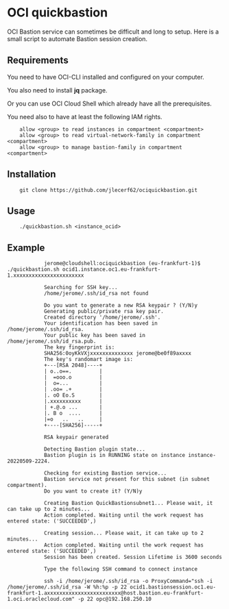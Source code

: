 # OCI quickbastion
OCI Bastion service can sometimes be difficult and long to setup.
Here is a small script to automate Bastion session creation.

## Requirements

You need to have OCI-CLI installed and configured on your computer.

You also need to install **jq** package.

Or you can use OCI Cloud Shell which already have all the prerequisites.

You need also to have at least the following IAM rights.

        allow <group> to read instances in compartment <compartment>
        allow <group> to read virtual-network-family in compartment <compartment>
        allow <group> to manage bastion-family in compartment <compartment>

## Installation

        git clone https://github.com/jlecerf62/ociquickbastion.git

## Usage

        ./quickbastion.sh <instance_ocid>

## Example

                jerome@cloudshell:ociquickbastion (eu-frankfurt-1)$ ./quickbastion.sh ocid1.instance.oc1.eu-frankfurt-1.xxxxxxxxxxxxxxxxxxxxxxx
                
                Searching for SSH key...
                /home/jerome/.ssh/id_rsa not found
                
                Do you want to generate a new RSA keypair ? (Y/N)y
                Generating public/private rsa key pair.
                Created directory '/home/jerome/.ssh'.
                Your identification has been saved in /home/jerome/.ssh/id_rsa.
                Your public key has been saved in /home/jerome/.ssh/id_rsa.pub.
                The key fingerprint is:
                SHA256:0oyKkVXjxxxxxxxxxxxxxx jerome@be0f89axxxx
                The key's randomart image is:
                +---[RSA 2048]----+
                | o..o==.         |
                |  =ooo.o         |
                |  o=...          |
                | .oo= .+         |
                |. oO Eo.S        |
                |.xxxxxxxxxx      |
                | +.@.o ...       |
                |. B o  ....      |
                |=o   ..   ..     |
                +----[SHA256]-----+

                RSA keypair generated

                Detecting Bastion plugin state...
                Bastion plugin is in RUNNING state on instance instance-20220509-2224.

                Checking for existing Bastion service...
                Bastion service not present for this subnet (in subnet compartment).
                Do you want to create it? (Y/N)y

                Creating Bastion QuickBastionsubnet1... Please wait, it can take up to 2 minutes...
                Action completed. Waiting until the work request has entered state: ('SUCCEEDED',)
                
                Creating session... Please wait, it can take up to 2 minutes...
                Action completed. Waiting until the work request has entered state: ('SUCCEEDED',)
                Session has been created. Session Lifetime is 3600 seconds

                Type the following SSH command to connect instance

                ssh -i /home/jerome/.ssh/id_rsa -o ProxyCommand="ssh -i /home/jerome/.ssh/id_rsa -W %h:%p -p 22 ocid1.bastionsession.oc1.eu-frankfurt-1.axxxxxxxxxxxxxxxxxxxxxxxx@host.bastion.eu-frankfurt-1.oci.oraclecloud.com" -p 22 opc@192.168.250.10
